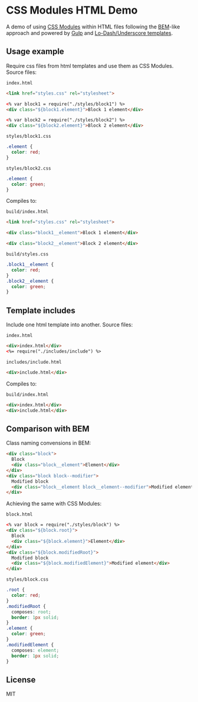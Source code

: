 # CSS Modules HTML Demo

A demo of using [CSS Modules](https://github.com/css-modules/css-modules) within HTML files following the [BEM](http://getbem.com/)-like approach and powered by [Gulp](https://github.com/gulpjs/gulp) and [Lo-Dash/Underscore templates](https://lodash.com/docs#template).

## Usage example

Require css files from html templates and use them as CSS Modules. Source files:

`index.html`
```html
<link href="styles.css" rel="stylesheet">

<% var block1 = require("./styles/block1") %>
<div class="${block1.element}">Block 1 element</div>

<% var block2 = require("./styles/block2") %>
<div class="${block2.element}">Block 2 element</div>
```

`styles/block1.css`
```css
.element {
  color: red;
}
```

`styles/block2.css`
```css
.element {
  color: green;
}
```

Compiles to:

`build/index.html`
```html
<link href="styles.css" rel="stylesheet">

<div class="block1__element">Block 1 element</div>

<div class="block2__element">Block 2 element</div>
```

`build/styles.css`
```css
.block1__element {
  color: red;
}
.block2__element {
  color: green;
}
```

## Template includes

Include one html template into another. Source files:

`index.html`
```html
<div>index.html</div>
<%= require("./includes/include") %>
```

`includes/include.html`
```html
<div>include.html</div>
```

Compiles to:

`build/index.html`
```html
<div>index.html</div>
<div>include.html</div>
```

## Comparison with BEM

Class naming convensions in BEM:

```html
<div class="block">
  Block
  <div class="block__element">Element</div>
</div>
<div class="block block--modifier">
  Modified block
  <div class="block__element block__element--modifier">Modified element</div>
</div>
```

Achieving the same with CSS Modules:

`block.html`
```html
<% var block = require("./styles/block") %>
<div class="${block.root}">
  Block
  <div class="${block.element}">Element</div>
</div>
<div class="${block.modifiedRoot}">
  Modified block
  <div class="${block.modifiedElement}">Modified element</div>
</div>
```

`styles/block.css`
```css
.root {
  color: red;
}
.modifiedRoot {
  composes: root;
  border: 1px solid;
}
.element {
  color: green;
}
.modifiedElement {
  composes: element;
  border: 1px solid;
}
```

## License

MIT
